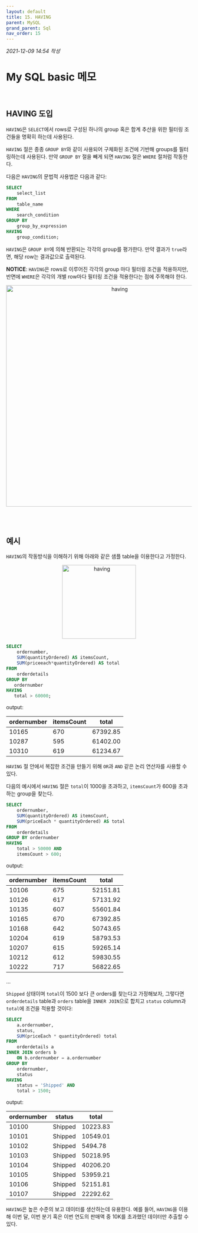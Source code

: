 ```yaml
---
layout: default
title: 15. HAVING
parent: MySQL
grand_parent: Sql
nav_order: 15
---
```


*2021-12-09 14:54 작성*

# My SQL basic 메모

<br/>

## HAVING 도입

`HAVING`은 `SELECT`에서 rows로 구성된 하나의 group 혹은 합계 추산을 위한 필터링 조건들을 명확히 하는데 사용된다.

`HAVING` 절은 종종 `GROUP BY`와 같이 사용되어 구체화된 조건에 기반해 groups를 필터링하는데 사용된다. 만약 `GROUP BY` 절을 빼게 되면 `HAVING` 절은 `WHERE` 절처럼 작동한다.

다음은 `HAVING`의 문법적 사용법은 다음과 같다:

~~~~sql
SELECT 
    select_list
FROM 
    table_name
WHERE 
    search_condition
GROUP BY 
    group_by_expression
HAVING 
    group_condition;
~~~~

`HAVING`은 `GROUP BY`에 의해 반환되는 각각의 group를 평가한다. 만약 결과가 `true`라면, 해당 row는 결과값으로 출력된다.

**NOTICE**: `HAVING`은 rows로 이루어진 각각의 group 마다 필터링 조건을 적용하지만, 반면에 `WHERE`은 각각의 개별 row마다 필터링 조건을 적용한다는 점에 주목해야 한다.

<p align="center">
  <img src="https://www.mysqltutorial.org/wp-content/uploads/2021/07/MySQL-Having.svg" width="600" title="having">
</p>

<br/>
<br/>

## 예시

`HAVING`의 작동방식을 이해하기 위해 아래와 같은 샘플 table을 이용한다고 가정한다.

<p align="center">
  <img src="https://www.mysqltutorial.org/wp-content/uploads/2019/08/orderdetails.png" width="200" title="having">
</p>

~~~~sql
SELECT 
    ordernumber,
    SUM(quantityOrdered) AS itemsCount,
    SUM(priceeach*quantityOrdered) AS total
FROM
    orderdetails
GROUP BY 
   ordernumber
HAVING 
   total > 60000;
~~~~

output:

| ordernumber | itemsCount | total    |
|-------------|------------|----------|
|       10165 |        670 | 67392.85 |
|       10287 |        595 | 61402.00 |
|       10310 |        619 | 61234.67 |

`HAVING` 절 안에서 복잡한 조건을 만들기 위해 `OR`과 `AND` 같은 논리 연산자를 사용할 수 있다.

다음의 예시에서 `HAVING` 절은 `total`이 1000을 초과하고, `itemsCount`가 600을 초과하는 group을 찾는다.

~~~~sql
SELECT
    ordernumber,
    SUM(quantityOrdered) AS itemsCount,
    SUM(priceEach * quantityOrdered) AS total
FROM
    orderdetails
GROUP BY ordernumber
HAVING
    total > 50000 AND
    itemsCount > 600;
~~~~

output:

| ordernumber | itemsCount | total    |
|-------------|------------|----------|
|       10106 |        675 | 52151.81 |
|       10126 |        617 | 57131.92 |
|       10135 |        607 | 55601.84 |
|       10165 |        670 | 67392.85 |
|       10168 |        642 | 50743.65 |
|       10204 |        619 | 58793.53 |
|       10207 |        615 | 59265.14 |
|       10212 |        612 | 59830.55 |
|       10222 |        717 | 56822.65 |

...

`Shipped` 상태이며 `total`이 1500 보다 큰 orders를 찾는다고 가정해보자, 그렇다면 `orderdetails` table과 `orders` table을 `INNER JOIN`으로 합치고 `status` column과 `total`에 조건을 적용할 것이다:

~~~~sql
SELECT 
    a.ordernumber,
    status,
    SUM(priceEach * quantityOrdered) total
FROM
    orderdetails a
INNER JOIN orders b
    ON b.ordernumber = a.ordernumber
GROUP BY
    ordernumber,
    status
HAVING
    status = 'Shipped' AND
    total > 1500;
~~~~

output:

| ordernumber | status  | total    |
|-------------|---------|----------|
|       10100 | Shipped | 10223.83 |
|       10101 | Shipped | 10549.01 |
|       10102 | Shipped |  5494.78 |
|       10103 | Shipped | 50218.95 |
|       10104 | Shipped | 40206.20 |
|       10105 | Shipped | 53959.21 |
|       10106 | Shipped | 52151.81 |
|       10107 | Shipped | 22292.62 |

`HAVING`은 높은 수준의 보고 데이터를 생산하는데 유용한다. 예를 들어, `HAVING`을 이용해 이번 달, 이번 분기 혹은 이번 연도의 판매액 중 10K를 초과했던 데이터만 추출할 수 있다.

